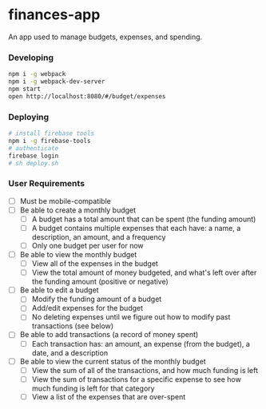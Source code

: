 # finances-app

An app used to manage budgets, expenses, and spending.

### Developing

```bash
npm i -g webpack
npm i -g webpack-dev-server
npm start
open http://localhost:8080/#/budget/expenses 
```
### Deploying

```bash
# install firebase tools
npm i -g firebase-tools
# authenticate
firebase login
# sh deploy.sh
```

### User Requirements

- [ ] Must be mobile-compatible
- [ ] Be able to create a monthly budget
    - [ ] A budget has a total amount that can be spent (the funding amount)
    - [ ] A budget contains multiple expenses that each have: a name, a description, an amount, and a frequency
    - [ ] Only one budget per user for now
- [ ] Be able to view the monthly budget
    - [ ] View all of the expenses in the budget
    - [ ] View the total amount of money budgeted, and what's left over after the funding amount (positive or negative)
- [ ] Be able to edit a budget
    - [ ] Modify the funding amount of a budget
    - [ ] Add/edit expenses for the budget
    - [ ] No deleting expenses until we figure out how to modify past transactions (see below)
- [ ] Be able to add transactions (a record of money spent)
    - [ ] Each transaction has: an amount, an expense (from the budget), a date, and a description
- [ ] Be able to view the current status of the monthly budget
    - [ ] View the sum of all of the transactions, and how much funding is left
    - [ ] View the sum of transactions for a specific expense to see how much funding is left for that category
    - [ ] View a list of the expenses that are over-spent

